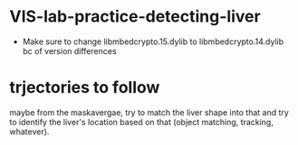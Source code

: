 # VIS-lab-practice-detecting-liver

- Make sure to change libmbedcrypto.15.dylib  to libmbedcrypto.14.dylib  bc of version differences



# trjectories to follow

maybe from the maskavergae, try to match the liver shape into that and try to identify the liver's location based on that (object matching, tracking, whatever).